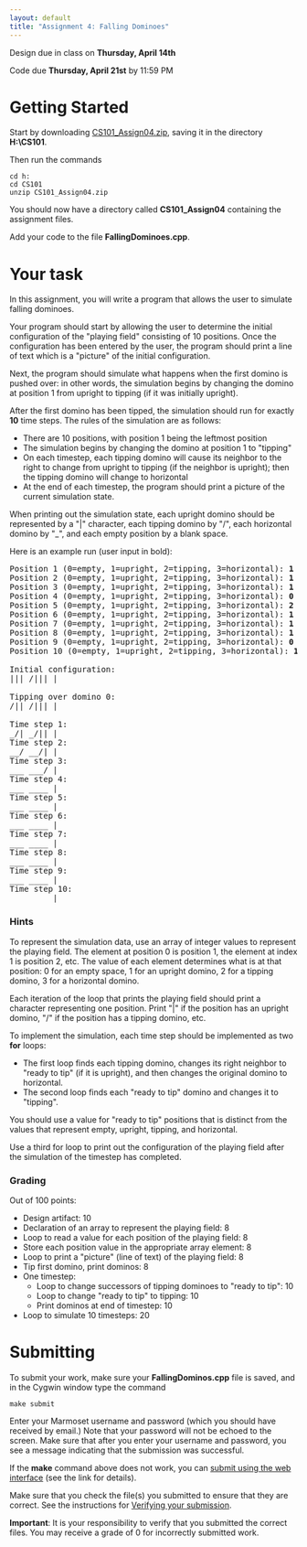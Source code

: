 ```yaml
---
layout: default
title: "Assignment 4: Falling Dominoes"
---
```


Design due in class on **Thursday, April 14th**

Code due **Thursday, April 21st** by 11:59 PM

# Getting Started

Start by downloading [CS101\_Assign04.zip](CS101_Assign04.zip), saving it in the directory **H:\\CS101**.

Then run the commands

```
cd h:
cd CS101
unzip CS101_Assign04.zip
```

You should now have a directory called **CS101\_Assign04** containing the assignment files.

Add your code to the file **FallingDominoes.cpp**.

# Your task

In this assignment, you will write a program that allows the user to simulate falling dominoes.

Your program should start by allowing the user to determine the initial configuration of the "playing field" consisting of 10 positions. Once the configuration has been entered by the user, the program should print a line of text which is a "picture" of the initial configuration.

Next, the program should simulate what happens when the first domino is pushed over: in other words, the simulation begins by changing the domino at position 1 from upright to tipping (if it was initially upright).

After the first domino has been tipped, the simulation should run for exactly **10** time steps.  The rules of the simulation are as follows:

-   There are 10 positions, with position 1 being the leftmost position
-   The simulation begins by changing the domino at position 1 to "tipping"
-   On each timestep, each tipping domino will cause its neighbor to the right to change from upright to tipping (if the neighbor is upright); then the tipping domino will change to horizontal
-   At the end of each timestep, the program should print a picture of the current simulation state.

When printing out the simulation state, each upright domino should be represented by a "\|" character, each tipping domino by "/", each horizontal domino by "\_", and each empty position by a blank space.

Here is an example run (user input in bold):

<pre>
Position 1 (0=empty, 1=upright, 2=tipping, 3=horizontal): <b>1</b>
Position 2 (0=empty, 1=upright, 2=tipping, 3=horizontal): <b>1</b>
Position 3 (0=empty, 1=upright, 2=tipping, 3=horizontal): <b>1</b>
Position 4 (0=empty, 1=upright, 2=tipping, 3=horizontal): <b>0</b>
Position 5 (0=empty, 1=upright, 2=tipping, 3=horizontal): <b>2</b>
Position 6 (0=empty, 1=upright, 2=tipping, 3=horizontal): <b>1</b>
Position 7 (0=empty, 1=upright, 2=tipping, 3=horizontal): <b>1</b>
Position 8 (0=empty, 1=upright, 2=tipping, 3=horizontal): <b>1</b>
Position 9 (0=empty, 1=upright, 2=tipping, 3=horizontal): <b>0</b>
Position 10 (0=empty, 1=upright, 2=tipping, 3=horizontal): <b>1</b>

Initial configuration:
&vert;&vert;&vert; /&vert;&vert;&vert; &vert;

Tipping over domino 0:
/&vert;&vert; /&vert;&vert;&vert; &vert;

Time step 1:
&#95;/&vert; &#95;/&vert;&vert; &vert;
Time step 2:
&#95;&#95;/ &#95;&#95;/&vert; &vert;
Time step 3:
&#95;&#95;&#95; &#95;&#95;&#95;/ &vert;
Time step 4:
&#95;&#95;&#95; &#95;&#95;&#95;&#95; &vert;
Time step 5:
&#95;&#95;&#95; &#95;&#95;&#95;&#95; &vert;
Time step 6:
&#95;&#95;&#95; &#95;&#95;&#95;&#95; &vert;
Time step 7:
&#95;&#95;&#95; &#95;&#95;&#95;&#95; &vert;
Time step 8:
&#95;&#95;&#95; &#95;&#95;&#95;&#95; &vert;
Time step 9:
&#95;&#95;&#95; &#95;&#95;&#95;&#95; &vert;
Time step 10:
&#95;&#95;&#95; &#95;&#95;&#95;&#95; &vert;
</pre>

### Hints

To represent the simulation data, use an array of integer values to represent the playing field. The element at position 0 is position 1, the element at index 1 is position 2, etc. The value of each element determines what is at that position: 0 for an empty space, 1 for an upright domino, 2 for a tipping domino, 3 for a horizontal domino.

Each iteration of the loop that prints the playing field should print a character representing one position. Print "\|" if the position has an upright domino, "/" if the position has a tipping domino, etc.

To implement the simulation, each time step should be implemented as two **for** loops:

-   The first loop finds each tipping domino, changes its right neighbor to "ready to tip" (if it is upright), and then changes the original domino to horizontal.
-   The second loop finds each "ready to tip" domino and changes it to "tipping".

You should use a value for "ready to tip" positions that is distinct from the values that represent empty, upright, tipping, and horizontal.

Use a third for loop to print out the configuration of the playing field after the simulation of the timestep has completed.

### Grading

Out of 100 points:

-   Design artifact: 10
-   Declaration of an array to represent the playing field: 8
-   Loop to read a value for each position of the playing field: 8
-   Store each position value in the appropriate array element: 8
-   Loop to print a "picture" (line of text) of the playing field: 8
-   Tip first domino, print dominos: 8
-   One timestep:
    -   Loop to change successors of tipping dominoes to "ready to tip": 10
    -   Loop to change "ready to tip" to tipping: 10
    -   Print dominos at end of timestep: 10
-   Loop to simulate 10 timesteps: 20

# Submitting

To submit your work, make sure your **FallingDominos.cpp** file is saved, and in the Cygwin window type the command

    make submit

Enter your Marmoset username and password (which you should have received by email.) Note that your password will not be echoed to the screen. Make sure that after you enter your username and password, you see a message indicating that the submission was successful.

If the **make** command above does not work, you can [submit using the web interface](../submitting.html) (see the link for details).

Make sure that you check the file(s) you submitted to ensure that they are correct.  See the instructions for [Verifying your submission](../submitting.html#verifying-your-submission).

<div class="callout">
<b>Important</b>: It is your responsibility to verify that you submitted the correct files.  You may receive a grade of 0 for incorrectly submitted work.
</div>

